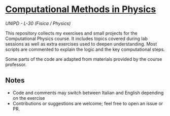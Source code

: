 # [Computational Methods in Physics](https://didattica.unipd.it/off/2023/LT/SC/SC1158/000ZZ/SCP3050158/N0)
_UNIPD - L-30 (Fisica / Physics)_

This repository collects my exercises and small projects for the Computational Physics course. It includes topics covered during lab sessions as well as extra exercises used to deepen understanding. Most scripts are commented to explain the logic and the key computational steps.

Some parts of the code are adapted from materials provided by the course professor.

## Notes
- Code and comments may switch between Italian and English depending on the exercise
- Contributions or suggestions are welcome; feel free to open an issue or PR.